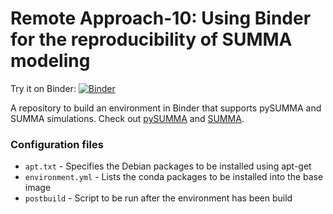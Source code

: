 # Remote Approach-10: Using Binder for the reproducibility of SUMMA modeling

Try it on Binder: [![Binder](https://mybinder.org/badge_logo.svg)](https://mybinder.org/v2/gh/uva-hydroinformatics/SUMMA_Binder.git/HEAD)

A repository to build an environment in Binder that supports pySUMMA and SUMMA simulations.
Check out [pySUMMA](https://github.com/UW-Hydro/pysumma/tree/master) and [SUMMA](https://github.com/NCAR/summa).

### Configuration files
- `apt.txt` - Specifies the Debian packages to be installed using apt-get
- `environment.yml` - Lists the conda packages to be installed into the base image
- `postbuild` -  Script to be run after the environment has been build 
